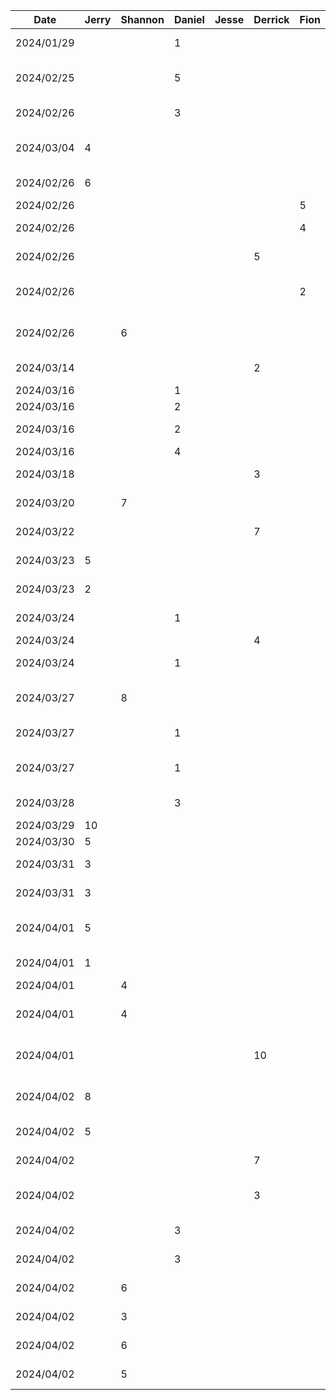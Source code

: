 | Date       | Jerry | Shannon | Daniel | Jesse | Derrick | Fion | Task                        |
|------------|-------|---------|--------|-------|---------|------|-----------------------------|
| 2024/01/29 |       |         | 1      |       |         |      | initial project setup       |
| 2024/02/25 |       |         | 5      |       |         |      | trip configuration frontend |
| 2024/02/26 |       |         | 3      |       |         |      | account creation frontend   |
| 2024/03/04 | 4     |         |        |       |         |      | code management frontend    |
| 2024/02/26 | 6     |         |        |       |         |      | linking pages together      |
| 2024/02/26 |       |         |        |       |         | 5    | login frontend              |
| 2024/02/26 |       |         |        |       |         | 4    | create/join trip frontend   |
| 2024/02/26 |       |         |        |       |  5      |      | Creating Custom Components  |
| 2024/02/26 |       |         |        |       |         | 2    | figma design+imported theme |
| 2024/02/26 |       | 6       |        |       |         |      | create addDestin. frontend  |
| 2024/03/14 |       |         |        |       |  2      |      | Voting Results frontend     |
| 2024/03/16 |       |         | 1      |       |         |      | package refactor            |
| 2024/03/16 |       |         | 2      |       |         |      | setup database              |
| 2024/03/16 |       |         | 2      |       |         |      | setup node backend          |
| 2024/03/16 |       |         | 4      |       |         |      | trip creation               |
| 2024/03/18 |       |         |        |       |  3      |      | ViewModel Implementation    |
| 2024/03/20 |       | 7       |        |       |         |      | setting up google maps API  |
| 2024/03/22 |       |         |        |       |  7      |      | Backend Endpoints           |
| 2024/03/23 | 5     |         |        |       |         |      | Responsive Landing Page     |
| 2024/03/23 | 2     |         |        |       |         |      | Responsive card components  |
| 2024/03/24 |       |         | 1      |       |         |      | implement code generation   |
| 2024/03/24 |       |         |        |       | 4       |      | Bug fixes                   |
| 2024/03/24 |       |         | 1      |       |         |      | duplicate trip code check   |
| 2024/03/27 |       | 8       |        |       |         |      | adding placesAPI to addDest.|
| 2024/03/27 |       |         | 1      |       |         |      | refactor trip code to tripID|
| 2024/03/27 |       |         | 1      |       |         |      | add getUserVotes endpoint   |
| 2024/03/28 |       |         | 3      |       |         |      | improve error handling      |
| 2024/03/29 | 10    |         |        |       |         |      | Authentication              |
| 2024/03/30 | 5     |         |        |       |         |      | Authentication              |
| 2024/03/31 | 3     |         |        |       |         |      | User backend endpoints      |
| 2024/03/31 | 3     |         |        |       |         |      | Authentication debug        |
| 2024/04/01 | 5     |         |        |       |         |      | Connect backend to frontend |
| 2024/04/01 | 1     |         |        |       |         |      | Refactoring for users       |
| 2024/04/01 |       |   4     |        |       |         |      | cleanup UI                  |
| 2024/04/01 |       |   4     |        |       |         |      | Connect frontend to viewmod |
| 2024/04/01 |       |         |        |       | 10      |      | Frontend + backend connect  |
| 2024/04/02 | 8     |         |        |       |         |      | dynamically updated frontend|
| 2024/04/02 | 5     |         |        |       |         |      | testing and debugging       |
| 2024/04/02 |       |         |        |       | 7       |      | Firestore Snapshots         |
| 2024/04/02 |       |         |        |       | 3       |      | Frontend + backend connect  |
| 2024/04/02 |       |         |   3    |       |         |      | Edit trip implementation    |
| 2024/04/02 |       |         |   3    |       |         |      | Update trip phases          |
| 2024/04/02 |       |  6      |        |       |         |      | PlaceDetails requests       |
| 2024/04/02 |       |  3      |        |       |         |      | rework Destin. data struct  |
| 2024/04/02 |       |  6      |        |       |         |      | update viewmodel            |
| 2024/04/02 |       |  5      |        |       |         |      | display placedetails        |


